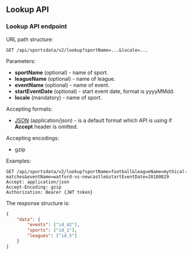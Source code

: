 ## Lookup API

### Lookup API endpoint

URL path structure:
```http
GET /api/sportsdata/v2/lookup?sportName=...&locale=...
```

Parameters:
- **sportName** (optional) - name of sport.
- **leagueName** (optional) - name of league.
- **eventName** (optional) - name of event.
- **startEventDate** (optional) - start event date, format is yyyyMMdd.
- **locale** (mandatory) - name of sport.

Accepting formats:
- [JSON](https://en.wikipedia.org/wiki/JSON) (application/json) - is a default format which API is using if **Accept** header is omitted.

Accepting encodings:
- gzip

Examples:
```http
GET /api/sportsdata/v2/lookup?sportName=football&leagueName=mythical-matches&eventName=watford-vs-newcastle&startEventDate=20180829 
Accept: application/json
Accept-Encoding: gzip
Authorization: Bearer {JWT token}
```
The response structure is:
```json
{
    "data": {
        "events": ["id_42"],
        "sports": ["id_1"],
        "leagues": ["id_5"]
    }
}
```